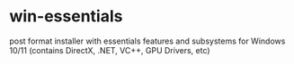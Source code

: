 # win-essentials
post format installer with essentials features and subsystems for Windows 10/11 (contains DirectX, .NET, VC++, GPU Drivers, etc)

